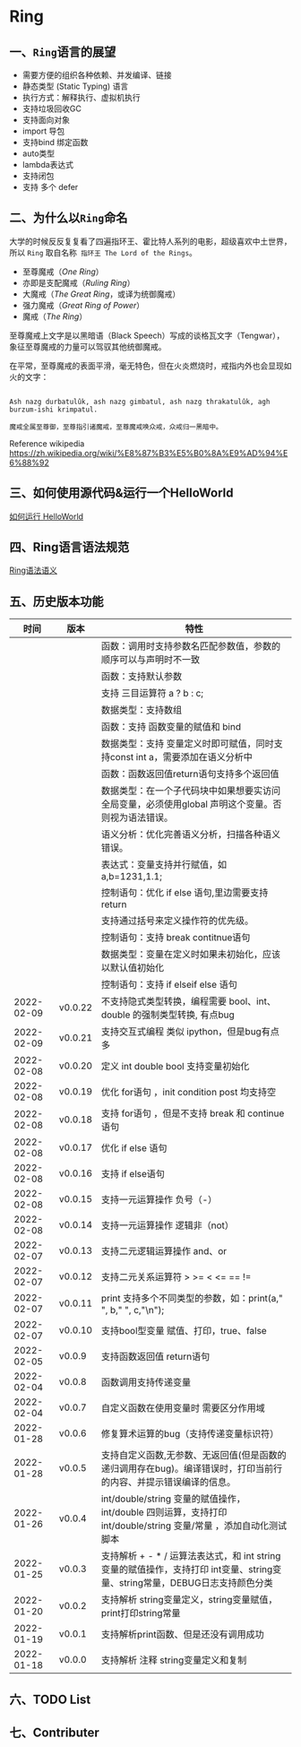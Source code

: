 # Ring


## 一、```Ring```语言的展望

- 需要方便的组织各种依赖、并发编译、链接
- 静态类型 (Static Typing) 语言
- 执行方式：解释执行、虚拟机执行
- 支持垃圾回收GC
- 支持面向对象
- import 导包
- 支持bind 绑定函数
- auto类型
- lambda表达式
- 支持闭包
- 支持 多个 defer


## 二、为什么以```Ring```命名

大学的时候反反复复看了四遍指环王、霍比特人系列的电影，超级喜欢中土世界，所以 ```Ring``` 取自名称``` 指环王 The Lord of the Rings```。

- 至尊魔戒（*One Ring*）
- 亦即是支配魔戒（*Ruling Ring*）
- 大魔戒（*The Great Ring*，或译为统御魔戒）
- 强力魔戒（*Great Ring of Power*）
- 魔戒（*The Ring*）

至尊魔戒上文字是以黑暗语（Black Speech）写成的谈格瓦文字（Tengwar），象征至尊魔戒的力量可以驾驭其他统御魔戒。

在平常，至尊魔戒的表面平滑，毫无特色，但在火炎燃烧时，戒指内外也会显现如火的文字：

```

Ash nazg durbatulûk, ash nazg gimbatul, ash nazg thrakatulûk, agh burzum-ishi krimpatul.

魔戒全属至尊御，至尊指引诸魔戒，至尊魔戒唤众戒，众戒归一黑暗中。

```



Reference wikipedia https://zh.wikipedia.org/wiki/%E8%87%B3%E5%B0%8A%E9%AD%94%E6%88%92


## 三、如何使用源代码&运行一个HelloWorld

[如何运行 HelloWorld](./doc/using.md)

## 四、Ring语言语法规范

[Ring语法语义](./doc/语法概念.md)

## 五、历史版本功能

| 时间       | 版本    | 特性                                                                                                                         |
| ---------- | ------- | ---------------------------------------------------------------------------------------------------------------------------- |
|            |         | 函数：调用时支持参数名匹配参数值，参数的顺序可以与声明时不一致                                                               |
|            |         | 函数：支持默认参数                                                                                                           |
|            |         | 支持 三目运算符 a ? b : c;                                                                                                   |
|            |         | 数据类型：支持数组                                                                                                           |
|            |         | 函数：支持 函数变量的赋值和 bind                                                                                             |
|            |         | 数据类型：支持 变量定义时即可赋值，同时支持const int a，需要添加在语义分析中                                                 |
|            |         | 函数：函数返回值return语句支持多个返回值                                                                                     |
|            |         | 数据类型：在一个子代码块中如果想要实访问全局变量，必须使用global 声明这个变量。否则视为语法错误。                            |
|            |         | 语义分析：优化完善语义分析，扫描各种语义错误。                                                                               |
|            |         | 表达式：变量支持并行赋值，如 a,b=1231,1.1;                                                                                   |
|            |         | 控制语句：优化 if else 语句,里边需要支持 return                                                                              |
|            |         | 支持通过括号来定义操作符的优先级。                                                                                           |
|            |         | 控制语句：支持 break contitnue语句                                                                                           |
|            |         | 数据类型：变量在定义时如果未初始化，应该以默认值初始化                                                                       |
|            |         | 控制语句：支持 if elseif else 语句                                                                                           |
| 2022-02-09 | v0.0.22 | 不支持隐式类型转换，编程需要 bool、int、double 的强制类型转换, 有点bug                                                       |
| 2022-02-09 | v0.0.21 | 支持交互式编程 类似 ipython，但是bug有点多                                                                                   |
| 2022-02-08 | v0.0.20 | 定义 int double bool 支持变量初始化                                                                                          |
| 2022-02-08 | v0.0.19 | 优化 for语句 ，init condition post 均支持空                                                                                  |
| 2022-02-08 | v0.0.18 | 支持 for语句 ，但是不支持 break 和 continue语句                                                                              |
| 2022-02-08 | v0.0.17 | 优化 if else 语句                                                                                                            |
| 2022-02-08 | v0.0.16 | 支持 if else语句                                                                                                             |
| 2022-02-08 | v0.0.15 | 支持一元运算操作 负号（-）                                                                                                   |
| 2022-02-08 | v0.0.14 | 支持一元运算操作 逻辑非（not）                                                                                               |
| 2022-02-07 | v0.0.13 | 支持二元逻辑运算操作 and、or                                                                                                 |
| 2022-02-07 | v0.0.12 | 支持二元关系运算符 > >= < <= == !=                                                                                           |
| 2022-02-07 | v0.0.11 | print 支持多个不同类型的参数，如：print(a," ", b," ", c,"\n");                                                               |
| 2022-02-07 | v0.0.10 | 支持bool型变量 赋值、打印，true、false                                                                                       |
| 2022-02-05 | v0.0.9  | 支持函数返回值 return语句                                                                                                    |
| 2022-02-04 | v0.0.8  | 函数调用支持传递变量                                                                                                         |
| 2022-02-04 | v0.0.7  | 自定义函数在使用变量时 需要区分作用域                                                                                        |
| 2022-01-28 | v0.0.6  | 修复算术运算的bug（支持传递变量标识符）                                                                                      |
| 2022-01-28 | v0.0.5  | 支持自定义函数,无参数、无返回值(但是函数的递归调用存在bug)。编译错误时，打印当前行的内容、并提示错误编译的信息。             |
| 2022-01-26 | v0.0.4  | int/double/string 变量的赋值操作，int/double 四则运算，支持打印 int/double/string 变量/常量 ，添加自动化测试脚本             |
| 2022-01-25 | v0.0.3  | 支持解析 + - * / 运算法表达式，和 int string 变量的赋值操作，支持打印 int变量、string变量、string常量，DEBUG日志支持颜色分类 |
| 2022-01-20 | v0.0.2  | 支持解析 string变量定义，string变量赋值，print打印string常量                                                                 |
| 2022-01-19 | v0.0.1  | 支持解析print函数、但是还没有调用成功                                                                                        |
| 2022-01-18 | v0.0.0  | 支持解析 注释 string变量定义和复制                                                                                           |

## 六、TODO List


## 七、Contributer

